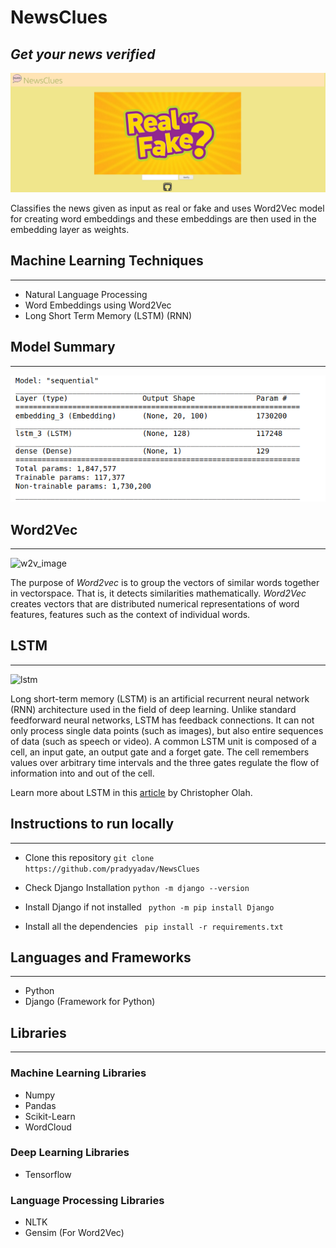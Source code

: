 # NewsClues
## _Get your news verified_

![image_0](https://github.com/pradyyadav/Images/blob/main/newsclus.png?raw=true)

Classifies the news given as input as real or fake and uses Word2Vec model for creating word embeddings and these embeddings are then used in the embedding layer as weights.

## Machine Learning Techniques
---
- Natural Language Processing
- Word Embeddings using Word2Vec
- Long Short Term Memory (LSTM) (RNN)

## Model Summary
---
![summary](https://github.com/pradyyadav/Images/blob/main/lstmnews.png?raw=true)

## Word2Vec
---
![w2v_image](https://miro.medium.com/max/700/1*hELlVp9hmZbDZVFstS61pg.png)

The purpose of *Word2vec* is to group the vectors of similar words together in vectorspace. That is, it detects similarities mathematically. *Word2Vec* creates vectors that are distributed numerical representations of word features, features such as the context of individual words.

## LSTM
---
![lstm](https://colah.github.io/posts/2015-08-Understanding-LSTMs/img/LSTM3-chain.png)

Long short-term memory (LSTM) is an artificial recurrent neural network (RNN) architecture used in the field of deep learning. Unlike standard feedforward neural networks, LSTM has feedback connections. It can not only process single data points (such as images), but also entire sequences of data (such as speech or video). A common LSTM unit is composed of a cell, an input gate, an output gate and a forget gate. The cell remembers values over arbitrary time intervals and the three gates regulate the flow of information into and out of the cell. 

Learn more about LSTM in this [article](https://colah.github.io/posts/2015-08-Understanding-LSTMs/) by Christopher Olah.

## Instructions to run locally
---
- Clone this repository
```git clone https://github.com/pradyyadav/NewsClues ```

- Check Django Installation
``` python -m django --version ```

- Install Django if not installed
``` python -m pip install Django```

- Install all the dependencies
``` pip install -r requirements.txt```

## Languages and Frameworks
---
- Python
- Django (Framework for Python)

## Libraries
---
### Machine Learning Libraries
- Numpy
- Pandas
- Scikit-Learn
- WordCloud
### Deep Learning Libraries
- Tensorflow
### Language Processing Libraries
- NLTK
- Gensim (For Word2Vec)



